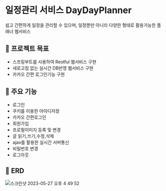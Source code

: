 # 일정관리 서비스 DayDayPlanner
쉽고 간편하게 일정을 관리할 수 있으며, 일정뿐만 아니라 다양한 형태로 활용가능한 플래너 웹서비스

## 📌 프로젝트 목표

- 스프링부트를 사용하여 Restful 웹서비스 구현
- 새로고침 없는 실시간 DB반영 웹서비스 구현
- 카카오 간편 로그인기능 구현


## 📌 주요 기능
- 로그인
- 쿠키를 이용한 아이디저장
- 카카오 간편로그인
- 회원가입
- 프로필이미지 등록 및 변경
- 글 읽기,쓰기,수정,삭제
- ajax를 활용한 실시간 서버통신
- 비밀번호 변경
- 로그아웃


## 📌 ERD
![스크린샷 2023-05-27 오후 4 49 52](https://github.com/dpfmaptm1534/DayDayPlanner/assets/75537734/7791bbdc-2c0f-46ee-8e4d-815f4ce8afea)
